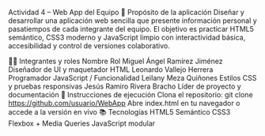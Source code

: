 Actividad 4 – Web App del Equipo
🎯 Propósito de la aplicación
Diseñar y desarrollar una aplicación web sencilla que presente información personal y pasatiempos de cada integrante del equipo. El objetivo es practicar HTML5 semántico, CSS3 moderno y JavaScript limpio con interactividad básica, accesibilidad y control de versiones colaborativo.

👨‍💻 Integrantes y roles
Nombre	Rol
Miguel Ángel Ramírez Jiménez	Diseñador de UI y maquetador HTML
Leonardo Vallejo Herrera	Programador JavaScript / Funcionalidad
Leilany Meza Quiñones	Estilos CSS y pruebas responsivas
Jesús Ramiro Rivera Bracho	Líder de proyecto y documentación
🚀 Instrucciones de ejecución
Clona el repositorio: git clone https://github.com/usuario/WebApp
Abre index.html en tu navegador o accede a la versión en vivo
📚 Tecnologías
HTML5 Semántico
CSS3 Flexbox + Media Queries
JavaScript modular
